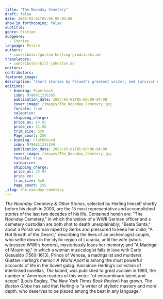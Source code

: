 ```yaml
---
title: "The Noonday Cemetery"
draft: false
date: 2003-05-01T05:00:00-04:00
show_in_forthcoming: false
subtitle:
genre: Fiction
subgenre:
  - Stories
language: Polish
authors:
  - contributor/gustaw-herling-grudzinski.md
translators:
  - contributor/bill-johnston.md
editors:
contributors:
featured_image:
description: "Short stories by Poland's greatest writer, and survivor of WWII Soviet labor prison camps. "
editions:
  - binding: Paperback
    isbn: 9780811216395
    publication_date: 2003-05-01T05:00:00-04:00
    cover_image: /images/The_Noonday_Cemetery.jpg
    forsale: true
    saleprice:
    shipping_charge:
    price_us: 14.95
    price_cn: 21.00
    trim_size: 5x8
    Page_count: 256
  - binding: Clothbound
    isbn: 9780811215299
    publication_date: 2003-05-01T05:00:00-04:00
    cover_image: /images/The_Noonday_Cemetery.jpg
    forsale: true
    saleprice:
    shipping_charge:
    price_us: 25.95
    price_cn:
    trim_size: 5x8
    Page_count: 256
_slug: the-noonday-cemetery
---
```


_The Noonday Cemetery & Other Stories_, selected by Herling himself shortly before his death in 2000, are the 15 most representative and accomplished stories of the last two decades of his life. Contained herein are: "The Noonday Cemetery," in which the widow of a WWII German officer and a cemetery custodian are both shot to death unexplainably; "Beata Santa," about a Polish woman raped by Serbs and pressured to keep her child; "A Hot Breath of the Desert," describing the lives of an archeologist couple, who settle down in the idyllic region of Lucania, until the wife (who’s witnessed WWII’s horrors), mysteriously loses her memory; and "A Madrigal of Mourning," in which a woman musicologist falls in love with Carlo Gesualdo (1560-1613), Prince of Venosa, a madrigalist and murderer. Gustaw Herling’s memoir _A World Apart_ is among the most powerful accounts of life in the Soviet gulag. And since Herling’s collection of interlinked novellas, _The Island_, was published to great acclaim in 1993, the number of American readers of this writer "of extraordinary talent and scope" (Louis Begley, _The New York Times Book Review_) has grown. _The Boston Globe_ has said that Herling is "a writer of stylistic mastery and moral depth, who deserves to be placed among the best in any language."

